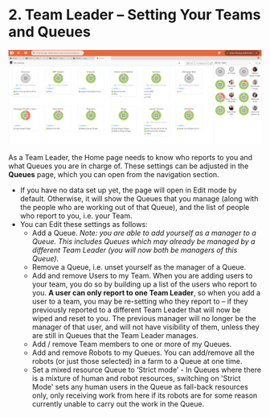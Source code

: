 # 2. Team Leader – Setting Your Teams and Queues

![](../.gitbook/assets/0%20%287%29.png)

As a Team Leader, the Home page needs to know who reports to you and what Queues you are in charge of. These settings can be adjusted in the **Queues** page, which you can open from the navigation section.

* If you have no data set up yet, the page will open in Edit mode by default. Otherwise, it will show the Queues that you manage \(along with the people who are working out of that Queue\), and the list of people who report to you, i.e. your Team.
* You can Edit these settings as follows:
  * Add a Queue. _Note: you are able to add yourself as a manager to a Queue. This includes Queues which may already be managed by a different Team Leader \(you will now both be managers of this Queue\)._
  * Remove a Queue, i.e. unset yourself as the manager of a Queue.
  * Add and remove Users to my Team. When you are adding users to your team, you do so by building up a list of the users who report to you. **A user can only report to one Team Leader**, so when you add a user to a team, you may be re-setting who they report to – if they previously reported to a different Team Leader that will now be wiped and reset to you. The previous manager will no longer be the manager of that user, and will not have visibility of them, unless they are still in Queues that the Team Leader manages.
  * Add / remove Team members to one or more of my Queues.
  * Add and remove Robots to my Queues. You can add/remove all the robots \(or just those selected\) in a farm to a Queue at one time.
  * Set a mixed resource Queue to ‘Strict mode’ - In Queues where there is a mixture of human and robot resources, switching on 'Strict Mode' sets any human users in the Queue as fall-back resources only, only receiving work from here if its robots are for some reason currently unable to carry out the work in the Queue.



